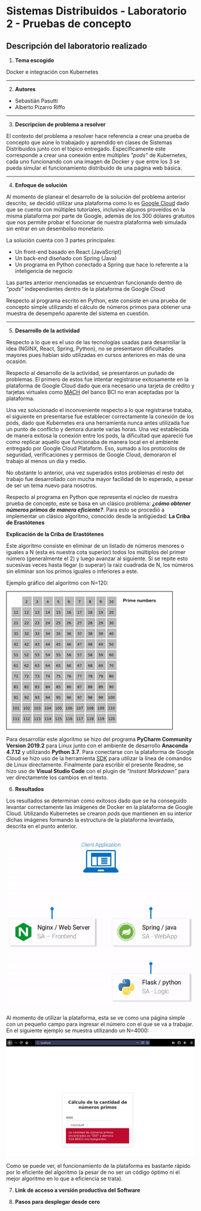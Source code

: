 # Sistemas Distribuidos - Laboratorio 2 - Pruebas de concepto  

## Descripción del laboratorio realizado

1. **Tema escogido**

Docker e integración con Kubernetes

---

2. **Autores**

* Sebastián Pasutti
* Alberto Pizarro Riffo

---

3. **Descripcíon de problema a resolver**

El contexto del problema a resolver hace referencia a crear una prueba de concepto que aúne lo trabajado y aprendido en clases de Sistemas Distribuidos junto con el tópico entregado. Específicamente este corresponde a crear una conexión entre múltiples _"pods"_ de Kubernetes, cada uno funcionando con una imagen de Docker y que entre los 3 se pueda simular el funcionamiento distribuido de una página web básica.

---

4. **Enfoque de solución**

Al momento de planear el desarrollo de la solución del problema anterior descrito, se decidió utilizar una plataforma como lo es [Google Cloud](https://cloud.google.com/) dado que se cuenta con múltiples tutoriales, inclusive algunos proveídos en la misma plataforma por parte de Google, además de los 300 dólares gratuitos que nos permite probar el funcionar de nuestra plataforma web simulada sin entrar en un desembolso monetario.

La solución cuenta con 3 partes principales:

* Un front-end basado en React (JavaScript)
* Un back-end diseñado con Spring (Java)
* Un programa en Python conectado a Spring que hace lo referente a la inteligencia de negocio

Las partes anterior mencionadas se encuentran funcionando dentro de _"pods"_ independientes dentro de la plataforma de Google Cloud

Respecto al programa escrito en Python, este consiste en una prueba de concepto simple utilizando el cálculo de números primos para obtener una muestra de desempeño aparente del sistema en cuestión.

---

5. **Desarrollo de la actividad**


Respecto a lo que es el uso de las tecnologías usadas para desarrollar la idea (NGINX, React, Spring, Python), no se presentaron dificultades mayores pues habían sido utilizadas en cursos anteriores en más de una ocasión.

Respecto al desarrollo de la actividad, se presentaron un puñado de problemas. El primero de estos fue intentar registrarse exitosamente en la plataforma de Google Cloud dado que era necesario una tarjeta de crédito y tarjetas virtuales como [MACH](https://www.somosmach.com/) del banco BCI no eran aceptadas por la plataforma.

Una vez solucionado el inconveniente respecto a lo que registrarse trataba, el siguiente en presentarse fue establecer correctamente la conexión de los pods, dado que Kubernetes era una herramienta nunca antes utilizada fue un punto de conflicto y demora durante varias horas. Una vez establecida de manera exitosa la conexión entre los pods, la dificultad que apareció fue como replicar aquello que funcionaba de manera local en el ambiente entregado por Google Cloud Plataform. Eso, sumado a los protocolos de seguridad, verificaciones y permisos de Google Cloud, demoraron el trabajo al menos un día y medio.

No obstante lo anterior, una vez superados estos problemas el resto del trabajo fue desarrollado con mucha mayor facilidad de lo esperado, a pesar de ser un tema nuevo para nosotros.

Respecto al programa en Python que representa el núcleo de nuestra prueba de concepto, este se basa en un clásico problema: _**¿cómo obtener números primos de manera eficiente?**_. Para esto se procedió a implementar un clásico algoritmo, conocido desde la antigüedad: **La Criba de Erastótenes**

**Explicación de la Criba de Erastótenes**

Este algoritmo consiste en eliminar de un listado de números menores o iguales a N (esta es nuestra cota superior) todos los múltiplos del primer número (generalmente el 2) y luego avanzar al siguiente. Si se repite esto sucesivas veces hasta llegar (o superar) la raíz cuadrada de N, los números sin eliminar son los primos iguales o inferiores a este.

Ejemplo gráfico del algoritmo con N=120:

![Image](/Imagenes/Criba.gif "Criba de Eratóstenes, extraído de: https://en.wikipedia.org/wiki/Sieve_of_Eratosthenes")

Para desarrollar este algoritmo se hizo del programa **PyCharm Community Version 2019.2** para Linux junto con el ambiente de desarrollo **Anaconda 4.7.12** y utilizando **Python 3.7**.
Para conectarse con la plataforma de Google Cloud se hizo uso de la herramienta [SDK](https://cloud.google.com/sdk/install) para utilizar la línea de comandos de Linux directamente.
Finalmente para escribir el presente Readme, se hizo uso de **Visual Studio Code** con el plugin de _"Instant Markdown"_ para ver directamente los cambios en el texto. 

6. **Resultados**

Los resultados se determinan como exitosos dado que se ha conseguido levantar correctamente las imágenes de Docker en la plataforma de Google Cloud. Utilizando Kubernetes se crearon _pods_ que mantienen en su interior dichas imágenes formando la estructura de la plataforma levantada, descrita en el punto anterior.

![Image](/Imagenes/Diagrama.gif "Diagrama de funcionamiento, extraído de: https://medium.com/free-code-camp/learn-kubernetes-in-under-3-hours-a-detailed-guide-to-orchestrating-containers-114ff420e882")

Al momento de utilizar la plataforma, esta se ve como una página simple con un pequeño campo para ingresar el número con el que se va a trabajar. En el siguiente ejemplo se muestra utilizando un N=4000:

![Image](/Imagenes/Localhost1.jpg "Ejemplo de funcionamiento con N=4000 de manera local")

Como se puede ver, el funcionamiento de la plataforma es bastante rápido por lo eficiente del algoritmo (a pesar de no ser un código óptimo ni el mejor algoritmo en lo que a eficiencia se trata).


7. **Link de acceso a versión productiva del Software**

8. **Pasos para desplegar desde cero**